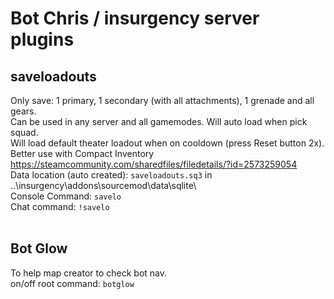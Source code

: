 # Bot Chris / insurgency server plugins

## saveloadouts
Only save: 1 primary, 1 secondary (with all attachments), 1 grenade and all gears.<br/>
Can be used in any server and all gamemodes.
Will auto load when pick squad.<br/>
Will load default theater loadout when on cooldown (press Reset button 2x).<br/>
Better use with Compact Inventory https://steamcommunity.com/sharedfiles/filedetails/?id=2573259054<br/>
Data location (auto created): `saveloadouts.sq3` in ..\insurgency\addons\sourcemod\data\sqlite\ <br/>
Console Command: `savelo`<br/>
Chat command: `!savelo`<br/>
<br/>
## Bot Glow
To help map creator to check bot nav.<br/>
on/off root command: `botglow`<br/>
